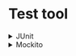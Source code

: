 # Test tool

<details><summary>JUnit</summary>

https://ko.wikipedia.org/wiki/JUnit

JUnit은 자바 언어용으로 개발된 테스트 프레임워크로, 자바 애플리케이션에서 **단위(Unit)** 테스트를 쉽게 작성하고 실행할 수 있도록 도와주는 도구입니다.

JUnit은 개발자들이 코드의 품질을 향상시키고 소프트웨어를 안정적으로 유지보수할 수 있도록 돕는데 사용됩니다. 다음은 JUnit의 주요 특징과 사용법에 대한 간략한 설명입니다:

### JUnit의 주요 특징:

1. **애노테이션 기반:**
    - JUnit은 애노테이션을 사용하여 테스트 메소드를 식별하고 실행합니다. `@Test` 애노테이션은 테스트 메소드를 정의할 때 사용됩니다.

2. **단정문(assertions):**
    - 테스트 결과를 평가하기 위해 JUnit은 단정문(assertions)을 제공합니다. 예상 결과와 실제 결과를 비교하여 테스트를 평가할 수 있습니다.

3. **테스트 픽스처(Test Fixture):**
    - `@Before` 및 `@After` 애노테이션을 사용하여 각각 테스트 메소드가 실행되기 전과 후에 필요한 설정 또는 정리 작업을 수행할 수 있습니다.

4. **테스트 스위트(Test Suite):**
    - 여러 테스트 케이스를 그룹화하여 한 번에 실행할 수 있는 테스트 스위트를 만들 수 있습니다.

5. **파라미터화된 테스트(Parameterized Tests):**
    - `@RunWith(Parameterized.class)`를 사용하여 동일한 테스트를 여러 다른 입력 값으로 반복적으로 실행할 수 있습니다.

6. **테스트 결과 리포트:**
    - 테스트 실행 후에는 테스트 결과를 보고하는 리포트를 생성할 수 있습니다.

### JUnit 사용법:

1. **테스트 클래스 생성:**
    - JUnit 테스트 클래스는 테스트 메소드를 포함하는 일반적인 자바 클래스입니다. 테스트 클래스는 `@Test` 애노테이션으로 표시된 테스트 메소드를 포함합니다.

    ```java
    import org.junit.Test;

    public class MyTest {
        @Test
        public void myTestMethod() {
            // 테스트 로직 작성
        }
    }
    ```

2. **단정문 활용:**
    - `assertEquals`, `assertTrue`, `assertFalse` 등의 단정문을 사용하여 예상 결과와 실제 결과를 비교하여 테스트를 수행합니다.

    ```java
    import static org.junit.Assert.assertEquals;

    public class MyTest {
        @Test
        public void testAddition() {
            int result = Calculator.add(2, 3);
            assertEquals(5, result);
        }
    }
    ```

3. **테스트 실행:**
    - IDE나 빌드 도구(예: Maven, Gradle)에서 JUnit 테스트를 실행할 수 있습니다. 테스트 결과는 성공, 실패, 또는 에러로 표시됩니다.

JUnit은 단위 테스트의 자동화와 반복적인 테스트 수행을 통해 개발자가 소프트웨어의 안정성과 신뢰성을 유지할 수 있도록 도와줍니다. 이는 개발 프로세스를 안정화하고 소프트웨어를 효과적으로 유지보수하는 데 도움이
됩니다.
</details>
<details><summary>Mockito</summary>

[Mockito 위키 - 한글버전](https://github.com/mockito/mockito/wiki/Mockito-features-in-Korean)

</details>